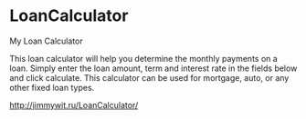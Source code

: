 # LoanCalculator
My Loan Calculator

This loan calculator will help you determine the monthly payments on a loan. Simply enter the loan amount, term and interest rate in the fields below and click calculate. This calculator can be used for mortgage, auto, or any other fixed loan types.

http://jimmywit.ru/LoanCalculator/
